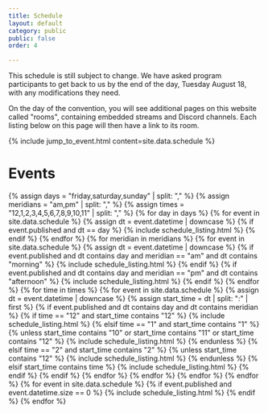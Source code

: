 ```yaml
---
title: Schedule
layout: default
category: public
public: false
order: 4

---
```

This schedule is still subject to change. We have asked program participants to get back to us by the end of the day, Tuesday August 18, with any modifications they need.

On the day of the convention, you will see additional pages on this website called "rooms", containing embedded streams and Discord channels. Each listing below on this page will then have a link to its room.

{% include jump_to_event.html content=site.data.schedule %}

# Events

{% assign days = "friday,saturday,sunday" | split: "," %}
{% assign meridians = "am,pm" | split: "," %}
{% assign times = "12,1,2,3,4,5,6,7,8,9,10,11" | split: "," %}
{% for day in days %}
{% for event in site.data.schedule %}
{% assign dt = event.datetime | downcase %}
{%   if event.published and dt == day %}
{%     include schedule_listing.html %}
{%   endif %}
{% endfor %}
{% for meridian in meridians %}
{% for event in site.data.schedule %}
{%   assign dt = event.datetime | downcase %}
{%   if event.published and dt contains day and meridian == "am" and dt contains "morning" %}
{%     include schedule_listing.html %}
{%   endif %}
{%   if event.published and dt contains day and meridian == "pm" and dt contains "afternoon" %}
{%     include schedule_listing.html %}
{%   endif %}
{% endfor %}
{% for time in times %}
{%   for event in site.data.schedule %}
{%     assign dt = event.datetime | downcase %}
{%     assign start_time = dt | split: ":" | first %}
{%     if event.published and dt contains day and dt contains meridian %}
{%       if time == "12" and start_time contains "12" %}
{%         include schedule_listing.html %}
{%       elsif time == "1" and start_time contains "1" %}
{%         unless start_time contains "10" or start_time contains "11" or start_time contains "12" %}
{%           include schedule_listing.html %}
{%         endunless %}
{%       elsif time == "2" and start_time contains "2" %}
{%         unless start_time contains "12" %}
{%           include schedule_listing.html %}
{%         endunless %}
{%       elsif start_time contains time %}
{%         include schedule_listing.html %}
{%       endif %}
{%     endif %}
{%   endfor %}
{% endfor %}
{% endfor %}
{% endfor %}
{% for event in site.data.schedule %}
{%   if event.published and event.datetime.size == 0 %}
{%     include schedule_listing.html %}
{%   endif %}
{% endfor %}